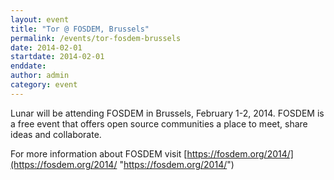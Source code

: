 ```yaml
---
layout: event
title: "Tor @ FOSDEM, Brussels"
permalink: /events/tor-fosdem-brussels
date: 2014-02-01
startdate: 2014-02-01
enddate:
author: admin
category: event
---
```


Lunar will be attending FOSDEM in Brussels, February 1-2, 2014. FOSDEM is a free event that offers open source communities a place to meet, share ideas and collaborate.

For more information about FOSDEM visit [https://fosdem.org/2014/](https://fosdem.org/2014/ "https://fosdem.org/2014/")

